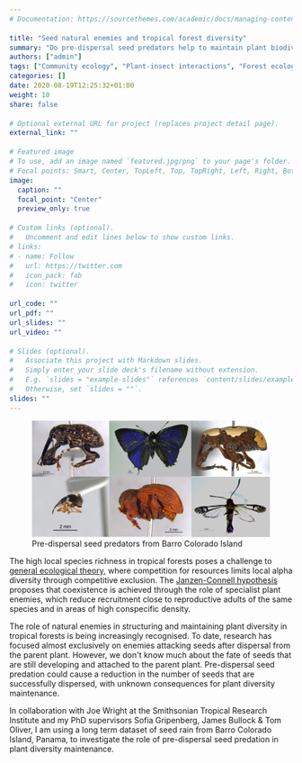 ```yaml
---
# Documentation: https://sourcethemes.com/academic/docs/managing-content/

title: "Seed natural enemies and tropical forest diversity"
summary: "Do pre-dispersal seed predators help to maintain plant biodiversity in a tropical forest?"
authors: ["admin"]
tags: ["Community ecology", "Plant-insect interactions", "Forest ecology", "Tropical ecology", "Present"]
categories: []
date: 2020-08-19T12:25:32+01:00
weight: 10
share: false

# Optional external URL for project (replaces project detail page).
external_link: ""

# Featured image
# To use, add an image named `featured.jpg/png` to your page's folder.
# Focal points: Smart, Center, TopLeft, Top, TopRight, Left, Right, BottomLeft, Bottom, BottomRight.
image:
  caption: ""
  focal_point: "Center"
  preview_only: true

# Custom links (optional).
#   Uncomment and edit lines below to show custom links.
# links:
# - name: Follow
#   url: https://twitter.com
#   icon_pack: fab
#   icon: twitter

url_code: ""
url_pdf: ""
url_slides: ""
url_video: ""

# Slides (optional).
#   Associate this project with Markdown slides.
#   Simply enter your slide deck's filename without extension.
#   E.g. `slides = "example-slides"` references `content/slides/example-slides.md`.
#   Otherwise, set `slides = ""`.
slides: ""
---
```


<figure>
  <img src="featured.jpg" width = "800">
  <figcaption>Pre-dispersal seed predators from Barro Colorado Island</figcaption>
</figure>

The high local species richness in tropical forests poses a challenge to [general ecological theory](https://en.wikipedia.org/wiki/Competitive_exclusion_principle), where competition for resources limits local alpha diversity through competitive exclusion. The [Janzen-Connell hypothesis](https://en.wikipedia.org/wiki/Janzen–Connell_hypothesis) proposes that coexistence is achieved through the role of specialist plant enemies, which reduce recruitment close to reproductive adults of the same species and in areas of high conspecific density.

The role of natural enemies in structuring and maintaining plant diversity in tropical forests is being increasingly recognised. To date, research has focused almost exclusively on enemies attacking seeds after dispersal from the parent plant. However, we don't know much about the fate of seeds that are still developing and attached to the parent plant. Pre-dispersal seed predation could cause a reduction in the number of seeds that are successfully dispersed, with unknown consequences for plant diversity maintenance. 

In collaboration with Joe Wright at the Smithsonian Tropical Research Institute and my PhD supervisors Sofia Gripenberg, James Bullock & Tom Oliver, I am using a long term dataset of seed rain from Barro Colorado Island, Panama, to investigate the role of pre-dispersal seed predation in plant diversity maintenance.
